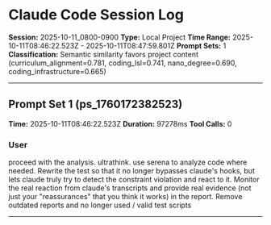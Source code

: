 # Claude Code Session Log

**Session:** 2025-10-11_0800-0900
**Type:** Local Project
**Time Range:** 2025-10-11T08:46:22.523Z - 2025-10-11T08:47:59.801Z
**Prompt Sets:** 1
**Classification:** Semantic similarity favors project content (curriculum_alignment=0.781, coding_lsl=0.741, nano_degree=0.690, coding_infrastructure=0.665)

---

<a name="ps_1760172382523"></a>
## Prompt Set 1 (ps_1760172382523)

**Time:** 2025-10-11T08:46:22.523Z
**Duration:** 97278ms
**Tool Calls:** 0

### User

proceed with the analysis. ultrathink. use serena to analyze code where needed. Rewrite the test so that it no longer bypasses claude's hooks, but lets claude truly try to detect the constraint violation and react to it. Monitor the real reaction from claude's transcripts and provide real evidence (not just your "reassurances" that you think it works) in the report. Remove outdated reports and no longer used / valid test scripts

---

